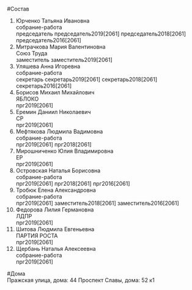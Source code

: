 #Состав  
1. Юрченко Татьяна Ивановна  
    собрание-работа  
    председатель председатель2019[2061] председатель2018[2061] председатель2016[2061]  
2. Митрачкова Мария Валентиновна  
    Союз Труда  
    заместитель заместитель2019[2061]  
3. Уляшева Анна Игоревна  
    собрание-работа  
    секретарь секретарь2019[2061] секретарь2018[2061] секретарь2016[2061]  
4. Борисов Михаил Михайлович  
    ЯБЛОКО  
    прг2019[2061]  
5. Еремин Даниил Николаевич  
    СР  
    прг2019[2061]  
6. Мефтякова Людмила Вадимовна  
    собрание-работа  
    прг2019[2061] прг2018[2061]  
7. Мирошниченко Юлия Владимировна  
    ЕР  
    прг2019[2061]  
8. Островская Наталья Борисовна  
    собрание-работа  
    прг2019[2061] прг2018[2061] прг2016[2061]  
9. Тробюк Елена Александровна  
    собрание-работа  
    прг2019[2061] заместитель2018[2061] заместитель2016[2061]  
10. Федорова Лилия Германовна  
    ЛДПР  
    прг2019[2061]  
11. Шитова Людмила Евгеньевна  
    ПАРТИЯ РОСТА  
    прг2019[2061]  
12. Щербань Наталья Алексеевна  
    собрание-работа  
    прг2019[2061]  
  
#Дома  
Пражская улица, дома: 44 Проспект Славы, дома: 52 к1  
  
